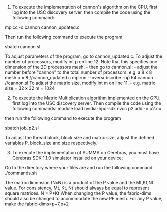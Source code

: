 1. To execute the implementation of cannon's algorithm on the CPU, first log into the USC discovery server, then compile the code using the following command:

mpicc -o cannon cannon_updated.c

Then run the following command to execute the program:

sbatch cannon.sl

To adjust parameters of the program, go to cannon_updated.c:
To adjust the number of processors, modify int p on line 12. Note that this specifies one dimension of the 2D processors mesh. - then go to cannon.sl: - adjust the number before "cannon" to the total number of processors.
e.g. a 8 x 8 mesh
p = 8 //cannon_updated.c
mpirun --oversubscribe -np 64 cannon //cannon.sl
To adjust the matrix size, modify int m on line 11. - e.g. matrix size = 32 x 32
m = 1024

2. To execute the Matrix Multiplication algorithm implemented on the GPU, first log into the USC discovery server. Then compile the code using the following commands:
   module load nvidia-hpc-sdk
   nvcc p2 add -o p2.cu

then run the following command to execute the program

sbatch job_p2.sl

To adjust the thread block, block size and matrix size, adjust the defined variables P, block_size and size respectively.

3. To execute the implementation of SUMMA on Cerebras, you must have Cerebras SDK 1.1.0 simulator installed on your device:

Go to the directory where your files are and run the following command:
./commands.sh

The matrix dimension (NxN) is a product of the P value and the Mt,Kt,Nt value. For consistency, Mt, Kt, Nt should always be equal to represent square matrices. N = P\*Kt
When changing the P value, the fabric-dims should also be changed to accommodate the new PE mesh. For any P value, make the fabric-dims=p+7,p+2

